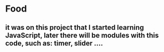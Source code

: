 # Food

## it was on this project that I started learning JavaScript, later there will be modules with this code, such as: timer, slider ....
